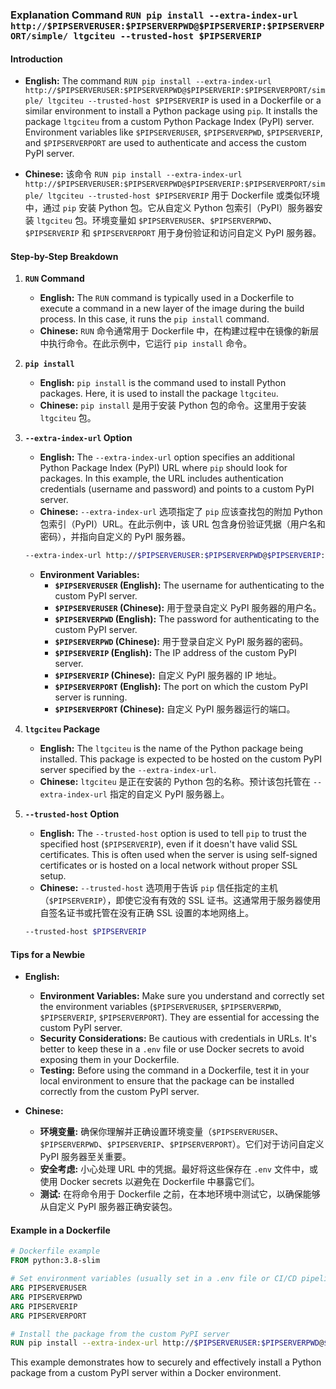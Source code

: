 ### Explanation Command `RUN pip install --extra-index-url http://$PIPSERVERUSER:$PIPSERVERPWD@$PIPSERVERIP:$PIPSERVERPORT/simple/ ltgciteu --trusted-host $PIPSERVERIP`

#### Introduction

- **English:** The command `RUN pip install --extra-index-url http://$PIPSERVERUSER:$PIPSERVERPWD@$PIPSERVERIP:$PIPSERVERPORT/simple/ ltgciteu --trusted-host $PIPSERVERIP` is used in a Dockerfile or a similar environment to install a Python package using `pip`. It installs the package `ltgciteu` from a custom Python Package Index (PyPI) server. Environment variables like `$PIPSERVERUSER`, `$PIPSERVERPWD`, `$PIPSERVERIP`, and `$PIPSERVERPORT` are used to authenticate and access the custom PyPI server.

- **Chinese:** 该命令 `RUN pip install --extra-index-url http://$PIPSERVERUSER:$PIPSERVERPWD@$PIPSERVERIP:$PIPSERVERPORT/simple/ ltgciteu --trusted-host $PIPSERVERIP` 用于 Dockerfile 或类似环境中，通过 `pip` 安装 Python 包。它从自定义 Python 包索引（PyPI）服务器安装 `ltgciteu` 包。环境变量如 `$PIPSERVERUSER`、`$PIPSERVERPWD`、`$PIPSERVERIP` 和 `$PIPSERVERPORT` 用于身份验证和访问自定义 PyPI 服务器。

#### Step-by-Step Breakdown

1. **`RUN` Command**
   - **English:** The `RUN` command is typically used in a Dockerfile to execute a command in a new layer of the image during the build process. In this case, it runs the `pip install` command.
   - **Chinese:** `RUN` 命令通常用于 Dockerfile 中，在构建过程中在镜像的新层中执行命令。在此示例中，它运行 `pip install` 命令。

2. **`pip install`**
   - **English:** `pip install` is the command used to install Python packages. Here, it is used to install the package `ltgciteu`.
   - **Chinese:** `pip install` 是用于安装 Python 包的命令。这里用于安装 `ltgciteu` 包。

3. **`--extra-index-url` Option**
   - **English:** The `--extra-index-url` option specifies an additional Python Package Index (PyPI) URL where `pip` should look for packages. In this example, the URL includes authentication credentials (username and password) and points to a custom PyPI server.
   - **Chinese:** `--extra-index-url` 选项指定了 `pip` 应该查找包的附加 Python 包索引（PyPI）URL。在此示例中，该 URL 包含身份验证凭据（用户名和密码），并指向自定义的 PyPI 服务器。

   ```bash
   --extra-index-url http://$PIPSERVERUSER:$PIPSERVERPWD@$PIPSERVERIP:$PIPSERVERPORT/simple/
   ```

   - **Environment Variables:**
     - **`$PIPSERVERUSER` (English):** The username for authenticating to the custom PyPI server.
     - **`$PIPSERVERUSER` (Chinese):** 用于登录自定义 PyPI 服务器的用户名。
     - **`$PIPSERVERPWD` (English):** The password for authenticating to the custom PyPI server.
     - **`$PIPSERVERPWD` (Chinese):** 用于登录自定义 PyPI 服务器的密码。
     - **`$PIPSERVERIP` (English):** The IP address of the custom PyPI server.
     - **`$PIPSERVERIP` (Chinese):** 自定义 PyPI 服务器的 IP 地址。
     - **`$PIPSERVERPORT` (English):** The port on which the custom PyPI server is running.
     - **`$PIPSERVERPORT` (Chinese):** 自定义 PyPI 服务器运行的端口。

4. **`ltgciteu` Package**
   - **English:** The `ltgciteu` is the name of the Python package being installed. This package is expected to be hosted on the custom PyPI server specified by the `--extra-index-url`.
   - **Chinese:** `ltgciteu` 是正在安装的 Python 包的名称。预计该包托管在 `--extra-index-url` 指定的自定义 PyPI 服务器上。

5. **`--trusted-host` Option**
   - **English:** The `--trusted-host` option is used to tell `pip` to trust the specified host (`$PIPSERVERIP`), even if it doesn't have valid SSL certificates. This is often used when the server is using self-signed certificates or is hosted on a local network without proper SSL setup.
   - **Chinese:** `--trusted-host` 选项用于告诉 `pip` 信任指定的主机（`$PIPSERVERIP`），即使它没有有效的 SSL 证书。这通常用于服务器使用自签名证书或托管在没有正确 SSL 设置的本地网络上。

   ```bash
   --trusted-host $PIPSERVERIP
   ```

#### Tips for a Newbie

- **English:** 
  - **Environment Variables:** Make sure you understand and correctly set the environment variables (`$PIPSERVERUSER`, `$PIPSERVERPWD`, `$PIPSERVERIP`, `$PIPSERVERPORT`). They are essential for accessing the custom PyPI server.
  - **Security Considerations:** Be cautious with credentials in URLs. It's better to keep these in a `.env` file or use Docker secrets to avoid exposing them in your Dockerfile.
  - **Testing:** Before using the command in a Dockerfile, test it in your local environment to ensure that the package can be installed correctly from the custom PyPI server.

- **Chinese:** 
  - **环境变量:** 确保你理解并正确设置环境变量（`$PIPSERVERUSER`、`$PIPSERVERPWD`、`$PIPSERVERIP`、`$PIPSERVERPORT`）。它们对于访问自定义 PyPI 服务器至关重要。
  - **安全考虑:** 小心处理 URL 中的凭据。最好将这些保存在 `.env` 文件中，或使用 Docker secrets 以避免在 Dockerfile 中暴露它们。
  - **测试:** 在将命令用于 Dockerfile 之前，在本地环境中测试它，以确保能够从自定义 PyPI 服务器正确安装包。

#### Example in a Dockerfile

```Dockerfile
# Dockerfile example
FROM python:3.8-slim

# Set environment variables (usually set in a .env file or CI/CD pipeline)
ARG PIPSERVERUSER
ARG PIPSERVERPWD
ARG PIPSERVERIP
ARG PIPSERVERPORT

# Install the package from the custom PyPI server
RUN pip install --extra-index-url http://$PIPSERVERUSER:$PIPSERVERPWD@$PIPSERVERIP:$PIPSERVERPORT/simple/ ltgciteu --trusted-host $PIPSERVERIP
```

This example demonstrates how to securely and effectively install a Python package from a custom PyPI server within a Docker environment.
